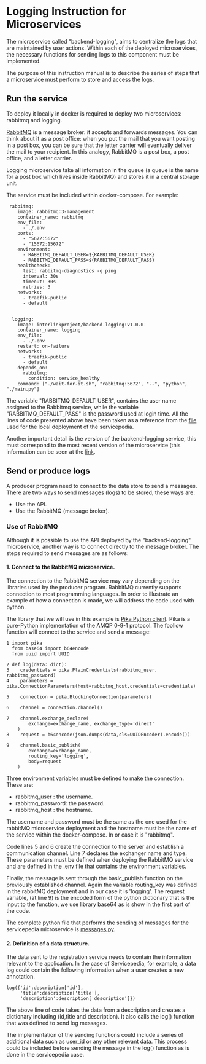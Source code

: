 # Logging Instruction for Microservices

The microservice called "backend-logging", aims to centralize the logs that are maintained by user actions. Within each of the deployed microservices, the necessary functions for sending logs to this component must be implemented.

The purpose of this instruction manual is to describe the series of steps that a microservice must perform to store and access the logs.

## Run the service
To deploy it locally in docker is required to deploy two microservices: rabbitmq and logging. 

[RabbitMQ](https://www.rabbitmq.com/) is a message broker: it accepts and forwards messages. You can think about it as a post office: when you put the mail that you want posting in a post box, you can be sure that the letter carrier will eventually deliver the mail to your recipient. In this analogy, RabbitMQ is a post box, a post office, and a letter carrier.

Logging microservice take all information in the queue (a queue is the name for a post box which lives inside RabbitMQ) and stores it in a central storage unit.

The service must be included within docker-compose. For example:

```
 rabbitmq:
    image: rabbitmq:3-management
    container_name: rabbitmq
    env_file:
      - ./.env
    ports:
      - "5672:5672"
      - "15672:15672"
    environment:
      - RABBITMQ_DEFAULT_USER=${RABBITMQ_DEFAULT_USER}
      - RABBITMQ_DEFAULT_PASS=${RABBITMQ_DEFAULT_PASS}
    healthcheck:
      test: rabbitmq-diagnostics -q ping
      interval: 30s
      timeout: 30s
      retries: 3
    networks:
      - traefik-public
      - default
    

  logging:
    image: interlinkproject/backend-logging:v1.0.0
    container_name: logging
    env_file:
      - ./.env
    restart: on-failure
    networks:
      - traefik-public
      - default
    depends_on:
      rabbitmq:
        condition: service_healthy
    command: ["./wait-for-it.sh", "rabbitmq:5672", "--", "python", "./main.py"]
```
The variable "RABBITMQ_DEFAULT_USER", contains the user name assigned to the Rabbitmq service, while the variable "RABBITMQ_DEFAULT_PASS" is the password used at login time. All the lines of code presented above have been taken as a reference from the [file](https://github.com/interlink-project/interlinker-service-augmenter/blob/master/docker-compose.yml) used for the local deployment of the servicepedia.

Another important detail is the version of the backend-logging service, this must correspond to the most recent version of the microservice (this information can be seen at the [link](https://github.com/interlink-project/backend-logging/tags).


## Send or produce logs

A producer program need to connect to the data store to send a messages. There are two ways to send messages (logs) to be stored, these ways are:
- Use the API.
- Use the RabbitMQ (message broker).


### Use of RabbitMQ

Although it is possible to use the API deployed by the "backend-logging" microservice, another way is to connect directly to the message broker. The steps required to send messages are as follows:

#### 1. Connect to the RabbitMQ microservice.

The connection to the RabbitMQ service may vary depending on the libraries used by the producer program. RabbitMQ currently supports connection to most programming languages. In order to illustrate an example of how a connection is made, we will address the code used with python.

The library that we will use in this example is [Pika Python client](https://pika.readthedocs.io/en/stable/). Pika is a pure-Python implementation of the AMQP 0-9-1 protocol. The foollow function will connect to the service and send a message:

```
1 import pika
  from base64 import b64encode
  from uuid import UUID

2 def log(data: dict):
3    credentials = pika.PlainCredentials(rabbitmq_user, rabbitmq_password)
4    parameters = pika.ConnectionParameters(host=rabbitmq_host,credentials=credentials)

5    connection = pika.BlockingConnection(parameters)

6    channel = connection.channel()

7    channel.exchange_declare(
        exchange=exchange_name, exchange_type='direct'
    )
8    request = b64encode(json.dumps(data,cls=UUIDEncoder).encode())

9    channel.basic_publish(
        exchange=exchange_name,
        routing_key='logging', 
        body=request
    )
```
Three environment variables must be defined to make the connection. These are:

- rabbitmq_user : the username. 
- rabbitmq_password: the password.
- rabbitmq_host : the hostname.

The username and password must be the same as the one used for the rabbitMQ microservice deployment and the hostname must be the name of the service within the docker-compose. In or case it is "rabbitmq".

Code lines 5 and 6 create the connection to the server and establish a communication channel. Line 7 declares the exchanger name and type. These parameters must be defined when deploying the RabbitMQ service and are defined in the .env file that contains the environment variables.

Finally, the message is sent through the basic_publish function on the previously established channel. Again the variable routing_key was defined in the rabbitMQ deployment and in our case it is 'logging'. The request variable, (at line 9) is the encoded form of the python dictionary that is the input to the function, we use library base64 as is show in the first part of the code.

The complete python file that performs the sending of messages for the servicepedia microservice is [messages.py](https://github.com/interlink-project/interlinker-service-augmenter/blob/master/app/messages.py).

#### 2. Definition of a data structure.

The data sent to the registration service needs to contain the information relevant to the application. In the case of Servicepedia, for example, a data log could contain the following information when a user creates a new annotation.

```
log({'id':description['id'],
     'title':description['title'],
     'description':description['description']})

```
The above line of code takes the data from a description and creates a dictionary including (id,title and description). It also calls the log() function that was defined to send log messages.

The implementation of the sending functions could include a series of additional data such as user_id or any other relevant data. This process could be included before sending the message in the log() function as is done in the servicepedia case.


